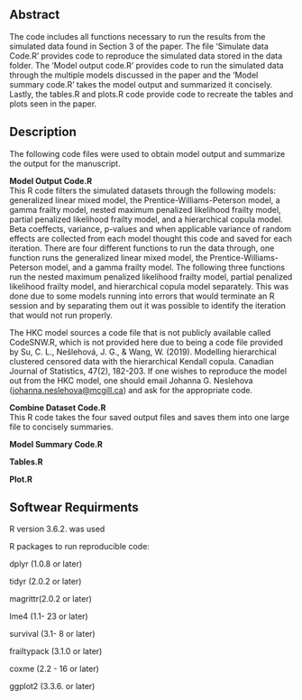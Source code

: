 ## Abstract

The code includes all functions necessary to run the results from the simulated data found in Section 3 of the paper. The file ‘Simulate data Code.R’ provides code to reproduce the simulated data stored in the data folder. The ‘Model output code.R’ provides code to run the simulated data through the multiple models discussed in the paper and the ‘Model summary code.R’ takes the model output and summarized it concisely. Lastly, the tables.R and plots.R code provide code to recreate the tables and plots seen in the paper.
 


## Description
The following code files were used to obtain model output and summarize the output for the manuscript. 

**Model Output Code.R**  
This R code filters the simulated datasets through the following models: generalized linear mixed model, the Prentice-Williams-Peterson model, a gamma frailty model, nested maximum penalized likelihood frailty model, partial penalized likelihood frailty model, and a hierarchical copula model. Beta coeffects, variance, p-values and when applicable variance of random effects are collected from each model thought this code and saved for each iteration. There are four different functions to run the data through, one function runs the generalized linear mixed model, the Prentice-Williams-Peterson model, and a gamma frailty model. The following three functions run the nested maximum penalized likelihood frailty model, partial penalized likelihood frailty model, and hierarchical copula model separately. This was done due to some models running into errors that would terminate an R session and by separating them out it was possible to identify the iteration that would not run properly. 

The HKC model sources a code file that is not publicly available called CodeSNW.R, which is not provided here due to being a code file provided by Su, C. L., Nešlehová, J. G., & Wang, W. (2019). Modelling hierarchical clustered censored data with the hierarchical Kendall copula. Canadian Journal of Statistics, 47(2), 182-203.  If one wishes to reproduce the model out from the HKC model, one should email Johanna G. Neslehova (johanna.neslehova@mcgill.ca) and ask for the appropriate code. 


**Combine Dataset Code.R**  
This R code takes the four saved output files and saves them into one large file to concisely summaries.

**Model Summary Code.R**  


**Tables.R**  

**Plot.R**  


## Softwear Requirments

R version 3.6.2. was used 

R packages to run reproducible code:

dplyr (1.0.8 or later)

tidyr (2.0.2 or later)

magrittr(2.0.2 or later)

lme4 (1.1- 23 or later)

survival (3.1- 8 or later)

frailtypack (3.1.0 or later)

coxme (2.2 - 16 or later)

ggplot2 (3.3.6. or later)


